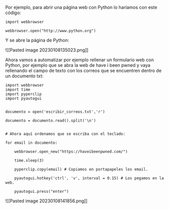 Por ejemplo, para abrir una página web con Python lo haríamos con este código:
```
import webbrowser

webbrowser.open("http://www.python.org")
```

Y se abre la página de Python:

![[Pasted image 20230108135023.png]]

Ahora vamos a automatizar por ejemplo rellenar un formulario web con Python, por ejemplo que se abra la web de have i been pwned y vaya rellenando el campo de texto con los correos que se encuentren dentro de un documento txt:
```
import webbrowser
import time
import pyperclip
import pyautogui


documento = open('escribir_correos.txt','r')

documento = documento.read().split('\n')


# Ahora aquí ordenamos que se escriba con el teclado:

for email in documento:

    webbrowser.open_new("https://haveibeenpwned.com/")

    time.sleep(3)

    pyperclip.copy(email) # Copiamos en portapapeles los email.

    pyautogui.hotkey('ctrl', 'v', interval = 0.15) # Los pegamos en la web.

    pyautogui.press("enter")
```

![[Pasted image 20230108141856.png]]
